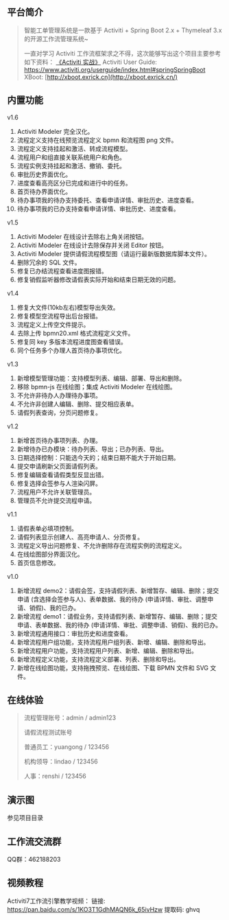 ## 平台简介

>  智能工单管理系统是一款基于 Activiti + Spring Boot 2.x + Thymeleaf 3.x 的开源工作流管理系统~
>
>  一直对学习 Activiti 工作流框架求之不得，这次能够写出这个项目主要参考如下资料：
>[《Activiti 实战》](https://github.com/henryyan/activiti-in-action-codes)
>  Activiti User Guide: <https://www.activiti.org/userguide/index.html#springSpringBoot>
>  XBoot: [http://xboot.exrick.cn](http://xboot.exrick.cn/)

## 内置功能

v1.6

1. Activiti Modeler 完全汉化。
2. 流程定义支持在线预览流程定义 bpmn 和流程图 png 文件。
3. 流程定义支持挂起和激活、转成流程模型。
4. 流程用户和组直接关联系统用户和角色。
5. 流程实例支持挂起和激活、撤销、委托。
6. 审批历史界面优化。
7. 进度查看高亮区分已完成和进行中的任务。
8. 首页待办界面优化。
9. 待办事项我的待办支持委托、查看申请详情、审批历史、进度查看。
10. 待办事项我的已办支持查看申请详情、审批历史、进度查看。

v1.5

1. Activiti Modeler 在线设计去除右上角关闭按钮。
2. Activiti Modeler 在线设计去除保存并关闭 Editor 按钮。
3. Activiti Modeler 提供请假流程模型图（请运行最新版数据库脚本文件）。
4. 删除冗余的 SQL 文件。
5. 修复已办结流程查看进度图报错。
6. 修复销假监听器修改请假表实际开始和结束日期无效的问题。

v1.4

1. 修复大文件(10kb左右)模型导出失效。
2. 修复模型空流程导出后台报错。
3. 流程定义上传空文件提示。
4. 去除上传 bpmn20.xml 格式流程定义文件。
5. 修复同 key 多版本流程进度图查看错误。
6. 同个任务多个办理人首页待办事项优化。

v1.3

1. 新增模型管理功能：支持模型列表、编辑、部署、导出和删除。
2. 移除 bpmn-js 在线绘图；集成 Activiti Modeler 在线绘图。
3. 不允许非待办人办理待办事项。
4. 不允许非创建人编辑、删除、提交相应表单。
5. 请假列表查询，分页问题修复。

v1.2

1. 新增首页待办事项列表、办理。
2. 新增待办已办模块：待办列表、导出；已办列表、导出。
3. 日期选择控制：只能选今天的；结束日期不能大于开始日期。
4. 提交申请刷新父页面请假列表。
5. 修复编辑查看请假类型反显出错。
6. 修复选择会签参与人渲染闪屏。
7. 流程用户不允许关联管理员。
8. 管理员不允许提交流程申请。

v1.1

1. 请假表单必填项控制。
2. 请假列表显示创建人、高亮申请人、分页修复。
3. 流程定义导出问题修复、不允许删除存在流程实例的流程定义。
4. 在线绘图部分界面汉化。
5. 首页信息修改。

v1.0

1.  新增流程 demo2：请假会签，支持请假列表、新增暂存、编辑、删除；提交申请 (含选择会签参与人)、表单数据、我的待办 (申请详情、审批、调整申请、销假)、我的已办。
2.  新增流程 demo1：请假业务，支持请假列表、新增暂存、编辑、删除；提交申请、表单数据、我的待办 (申请详情、审批、调整申请、销假)、我的已办。
3.  新增流程通用接口：审批历史和进度查看。
4.  新增流程用户组功能，支持流程用户组列表、新增、编辑、删除和导出。
5.  新增流程用户功能，支持流程用户列表、新增、编辑、删除和导出。
6.  新增流程定义功能，支持流程定义部署、列表、删除和导出。
7.  新增在线绘图功能，支持拖拽预览、在线绘图、下载 BPMN 文件和 SVG 文件。

## 在线体验

> 流程管理账号：admin / admin123
>
> 请假流程测试账号
>
> 普通员工：yuangong / 123456
>
> 机构领导：lindao / 123456
>
> 人事：renshi / 123456

## 演示图
参见项目目录 

## 工作流交流群

QQ群：462188203


## 视频教程
 Activiti7工作流引擎教学视频：
 链接: https://pan.baidu.com/s/1KO3T1GdhMAQN6k_65ivHzw 提取码: ghvq



